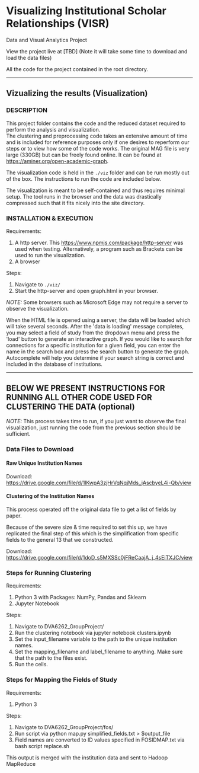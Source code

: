 # Visualizing Institutional Scholar Relationships (VISR)
Data and Visual Analytics Project

View the project live at [TBD] (Note it will take some time to download and load the data files)

All the code for the project contained in the root directory.

---------------------------------------------------

## Vizualizing the results (Visualization)

### DESCRIPTION
This project folder contains the code and the reduced dataset required to perform the analysis and visualization.  
The clustering and preprocessing code takes an extensive amount of time and is included for reference purposes only
if one desires to reperform our steps or to view how some of the code works. The original MAG file is very large (330GB)
but can be freely found online. It can be found at https://aminer.org/open-academic-graph.

The visualization code is held in the `./viz` folder and can be run mostly out of the box. The instructions to run
the code are included below.

The visualization is meant to be self-contained and thus requires minimal setup. The tool runs in the browser and the
data was drastically compressed such that it fits nicely into the site directory.

### INSTALLATION & EXECUTION
Requirements:
1. A http server. This https://www.npmjs.com/package/http-server was used when testing. Alternatively, a program such as Brackets can be used to run the visualization.
2. A browser

Steps:
1. Navigate to `./viz/`
2. Start the http-server and open graph.html in your browser.

*NOTE:* Some browsers such as Microsoft Edge may not require a server to observe the visualization.

When the HTML file is opened using a server, the data will be loaded which will take several seconds.
After the 'data is loading' message completes, you may select a field of study from the dropdown menu
and press the 'load' button to generate an interactive graph. If you would like to search for connections
for a specific institution for a given field, you can enter the name in the search box and press the
search button to generate the graph. Autocomplete will help you determine if your search string is correct
and included in the database of institutions.

---------------------------------------------------

## BELOW WE PRESENT INSTRUCTIONS FOR RUNNING ALL OTHER CODE USED FOR CLUSTERING THE DATA (optional)

*NOTE:* This process takes time to run, if you just want to observe the final visualization, just running the code from the previous section should be sufficient.

### Data Files to Download

#### Raw Unique Institution Names

Download: https://drive.google.com/file/d/1lKwpA3zjHrVqNqjMds_jAscbyeL4i-Qb/view

#### Clustering of the Institution Names

This process operated off the original data file to get a list of fields by paper.

Because of the severe size & time required to set this up, we have replicated the
final step of this which is the simplification from specific fields to the general
13 that we constructed.

Download: https://drive.google.com/file/d/1doD_s5MXSSc0jFReCaajA_j_4sEiTXJC/view

### Steps for Running Clustering

Requirements:
1. Python 3 with Packages: NumPy, Pandas and Sklearn
2. Jupyter Notebook

Steps:
1. Navigate to DVA6262_GroupProject/
2. Run the clustering notebook via jupyter notebook clusters.ipynb
3. Set the input_filename variable to the path to the unique institution names.
4. Set the mapping_filename and label_filename to anything. Make sure that the path to the files exist.
5. Run the cells.

### Steps for Mapping the Fields of Study

Requirements:
1. Python 3

Steps:
1. Navigate to DVA6262_GroupProject/fos/
2. Run script via python map.py simplified_fields.txt > $output_file
3. Field names are converted to ID values specified in FOSIDMAP.txt via bash script replace.sh

This output is merged with the institution data and sent to Hadoop MapReduce
